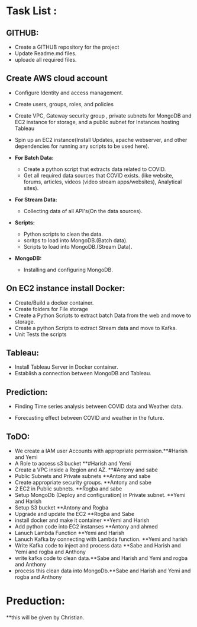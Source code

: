  # Task List :
 ## GITHUB:
  * Create a GITHUB repository for the project
  * Update Readme.md files. 
  * uploade all required files.
  
 ## Create AWS cloud account 
  * Configure Identity and access management.
  * Create users, groups, roles, and policies
  * Create VPC, Gateway security group , private subnets for MongoDB and EC2 instance for storage, and a public subnet for Instances hosting  Tableau
  * Spin up an EC2 instance(Install Updates, apache webserver, and other dependencies for running any scripts to be used here).

* **For Batch Data:**
  * Create a python script that extracts data related to COVID.
  * Get all required data sources that COVID exists. (like website, forums, articles, videos (video stream apps/websites), Analytical sites).
* **For Stream Data:**
  * Collecting data of all API's(On the data sources).

* **Scripts:**
  * Python scripts to clean the data.
  * scritps to load into MongoDB.(Batch data).
  * Scripts to load into MongoDB.(Stream Data).
  
* **MongoDB:**
  * Installing and configuring MongoDB.
 
## On EC2 instance install Docker:

 * Create/Build a docker container.
 * Create folders for File storage
 * Create a Python Scripts to extract batch Data from the web and move to storage.
 * Create a python Scripts to extract Stream data and move to Kafka.
 * Unit Tests the scripts


## Tableau:

 * Install Tableau Server in Docker container.
 * Establish a connection between MongoDB and Tableau.

## Prediction:

 * Finding Time series analysis between COVID data and Weather data.

 * Forecasting effect between COVID and weather in the future.
## ToDO:

*  We create a IAM user Accounts with appropriate permission.**#Harish and Yemi 
*  A Role to access s3 bucket **#Harish and Yemi
*  Create a VPC inside a Region and AZ. **#Antony and sabe
*  Public Subnets and Private subnets **Antony and sabe
*  Create appropriate security groups. **Antony and sabe
*  2 EC2 in Public subnets. **Rogba and sabe
*  Setup MongoDb (Deploy and configuration) in Private subnet. **Yemi and Harish
*  Setup S3 bucket **Antony and Rogba
*  Upgrade and update the EC2 **Rogba and Sabe
*  install docker and make it container **Yemi and Harish
*  Add python code into EC2 instanses **Antony and ahmed
*  Lanuch Lambda Function **Yemi and Harish
*  Lanuch Kafka  by connecting with Lambda function. **Yemi and harish
*  Write Kafka code to inject and process data **Sabe and Harish and Yemi and rogba and Anthony
*  write kafka code to clean data.**Sabe and Harish and Yemi and rogba and Anthony
*  process this clean data into MongoDb.**Sabe and Harish and Yemi and rogba and Anthony
# Preduction: 
**this will be given by Christian. 
